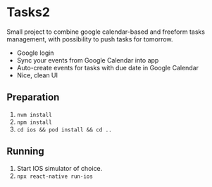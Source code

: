 # Tasks2

Small project to combine google calendar-based and freeform tasks management, with possibility to push tasks for tomorrow. 
 - Google login
 - Sync your events from Google Calendar into app
 - Auto-create events for tasks with due date in Google Calendar
 - Nice, clean UI

## Preparation
1. `nvm install`
2. `npm install`
3. `cd ios && pod install && cd ..`

## Running

1. Start IOS simulator of choice.
2. `npx react-native run-ios`